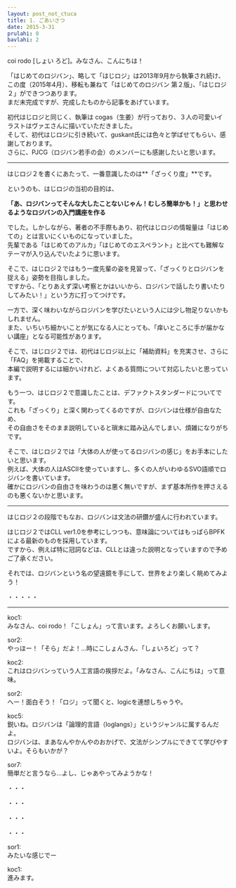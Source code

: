 ```yaml
---
layout: post_not_ctuca
title: 1. ごあいさつ
date: 2015-3-31
prulahi: 0
bavlahi: 2
---
```


coi rodo [しょい ろど]。みなさん、こんにちは！

「はじめてのロジバン」、略して「はじロジ」は2013年9月から執筆され続け、  
この度（2015年4月）、移転も兼ねて「はじめてのロジバン  第２版」、「はじロジ２」ができつつあります。  
まだ未完成ですが、完成したものから記事をあげています。

初代はじロジと同じく、執筆は cogas（生姜）が行っており、３人の可愛いイラストはヴァエさんに描いていただきました。  
そして、初代はじロジに引き続いて、guskant氏には色々と学ばせてもらい、感謝しております。  
さらに、PJCG（ロジバン若手の会）のメンバーにも感謝したいと思います。

------------------

はじロジ２を書くにあたって、一番意識したのは**「ざっくり度」**です。

というのも、はじロジの当初の目的は、

**「あ、ロジバンってそんな大したことないじゃん！むしろ簡単かも！」と思わせるようなロジバンの入門講座を作る**

でした。しかしながら、著者の不手際もあり、初代はじロジの情報量は「はじめての」とは言いにくいものになっていました。  
先輩である「はじめてのアルカ」「はじめてのエスペラント」と比べても難解なテーマが入り込んでいたように思います。

そこで、はじロジ２ではもう一度先輩の姿を見習って、「ざっくりとロジバンを捉える」姿勢を目指しました。  
ですから、「とりあえず深い考察とかはいいから、ロジバンで話したり書いたりしてみたい！」という方に打ってつけです。

一方で、深く味わいながらロジバンを学びたいという人には少し物足りないかもしれません。  
また、いちいち細かいことが気になる人にとっても、「痒いところに手が届かない講座」となる可能性があります。

そこで、はじロジ２では、初代はじロジ以上に「補助資料」を充実させ、さらに「FAQ」を掲載することで、  
本編で説明するには細かいけれど、よくある質問について対応したいと思っています。

もう一つ、はじロジ２で意識したことは、デファクトスタンダードについてです。  
これも「ざっくり」と深く関わってくるのですが、ロジバンは仕様が自由なため、  
その自由さをそのまま説明していると瑣末に踏み込んでしまい、煩雑になりがちです。

そこで、はじロジ２では「大体の人が使ってるロジバンの感じ」をお手本にしたいと思います。  
例えば、大体の人はASCIIを使っていますし、多くの人がいわゆるSVO語順でロジバンを書いています。  
確かにロジバンの自由さを味わうのは悪く無いですが、まず基本所作を押さえるのも悪くないかと思います。


-----------------

はじロジ２の段階でもなお、ロジバンは文法の研鑽が盛んに行われています。

はじロジ２ではCLL ver1.0を参考にしつつも、意味論についてはもっぱらBPFKによる最新のものを採用しています。  
ですから、例えば特に冠詞などは、CLLとは違った説明となっていますので予めご了承ください。

それでは、ロジバンという名の望遠鏡を手にして、世界をより楽しく眺めてみよう！

・・・・・

---------------

koc1:  
みなさん、coi rodo！「こしょん」って言います。よろしくお願いします。

sor2:  
やっほー！「そら」だよ！…時にこしょんさん、「しょいろど」って？

koc2:  
これはロジバンっていう人工言語の挨拶だよ。「みなさん、こんにちは」って意味。

sor2:  
へー！面白そう！「ロジ」って聞くと、logicを連想しちゃうや。

koc5:  
鋭いね。ロジバンは「論理的言語（loglangs）」というジャンルに属するんだよ。  
ロジバンは、まあなんやかんやのおかげで、文法がシンプルにできてて学びやすいよ。そらもいかが？

sor7:  
簡単だと言うなら…よし、じゃあやってみようかな！

・・・

・・・

・・・

・・・

sor1:  
みたいな感じでー

koc1:  
進みます。

